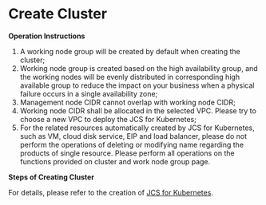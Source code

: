 
# Create Cluster

**Operation Instructions**

 1. A working node group will be created by default when creating the cluster;
 2. Working node group is created based on the high availability group, and the working nodes will be evenly distributed in corresponding high available group to reduce the impact on your business when a physical failure occurs in a single availability zone;
 3. Management node CIDR cannot overlap with working node CIDR;
 4. Working node CIDR shall be allocated in the selected VPC. Please try to choose a new VPC to deploy the JCS for Kubernetes;
 5. For the related resources automatically created by JCS for Kubernetes, such as VM, cloud disk service, EIP and load balancer, please do not perform the operations of deleting or modifying name regarding the products of single resource. Please perform all operations on the functions provided on cluster and work node group page.

**Steps of Creating Cluster**

   For details, please refer to the creation of [JCS for Kubernetes](https://docs.jdcloud.com/cn/jcs-for-kubernetes/create-to-cluster).